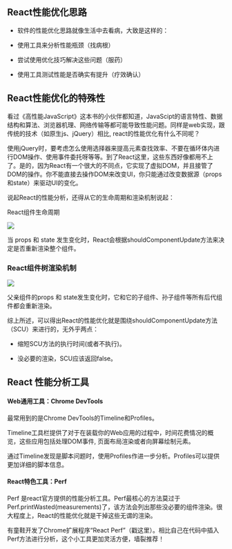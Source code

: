## React性能优化思路

- 软件的性能优化思路就像生活中去看病，大致是这样的：

- 使用工具来分析性能瓶颈（找病根）

- 尝试使用优化技巧解决这些问题（服药）

- 使用工具测试性能是否确实有提升（疗效确认）

## React性能优化的特殊性

看过《高性能JavaScript》这本书的小伙伴都知道，JavaScipt的语言特性、数据结构和算法、浏览器机理、网络传输等都可能导致性能问题。同样是web实现，跟传统的技术（如原生js、jQuery）相比, react的性能优化有什么不同呢？

使用jQuery时，要考虑怎么使用选择器来提高元素查找效率、不要在循环体内进行DOM操作、使用事件委托呀等等。到了React这里，这些东西好像都用不上了。是的，因为React有一个很大的不同点，它实现了虚拟DOM，并且接管了DOM的操作。你不能直接去操作DOM来改变UI，你只能通过改变数据源（props和state）来驱动UI的变化。

说起React的性能分析，还得从它的生命周期和渲染机制说起：

React组件生命周期

![](https://segmentfault.com/img/bVLyCB?w=2803&h=2945)

当 props 和 state 发生变化时，React会根据shouldComponentUpdate方法来决定是否重新渲染整个组件。

### React组件树渲染机制

![](https://segmentfault.com/img/bVLBVL?w=1164&h=742)

父亲组件的props 和 state发生变化时，它和它的子组件、孙子组件等所有后代组件都会重新渲染。

综上所述，可以得出React的性能优化就是围绕shouldComponentUpdate方法（SCU）来进行的，无外乎两点：

- 缩短SCU方法的执行时间(或者不执行)。

- 没必要的渲染，SCU应该返回false。

## React 性能分析工具

#### Web通用工具：Chrome DevTools
最常用到的是Chrome DevTools的Timeline和Profiles。

Timeline工具栏提供了对于在装载你的Web应用的过程中，时间花费情况的概览，这些应用包括处理DOM事件, 页面布局渲染或者向屏幕绘制元素。

通过Timeline发现是脚本问题时，使用Profiles作进一步分析。Profiles可以提供更加详细的脚本信息。

#### React特色工具：Perf
Perf 是react官方提供的性能分析工具。Perf最核心的方法莫过于Perf.printWasted(measurements)了，该方法会列出那些没必要的组件渲染。很大程度上，React的性能优化就是干掉这些无谓的渲染。

有童鞋开发了Chrome扩展程序“React Perf”（戳这里）。相比自己在代码中插入Perf方法进行分析，这个小工具更加灵活方便，墙裂推荐！

